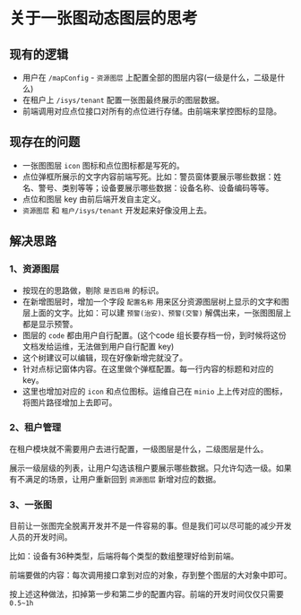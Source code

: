 # 关于一张图动态图层的思考


## 现有的逻辑

- 用户在 `/mapConfig` - `资源图层` 上配置全部的图层内容(一级是什么，二级是什么)
- 在租户上 `/isys/tenant` 配置一张图最终展示的图层数据。
- 前端调用对应点位接口对所有的点位进行存储。由前端来掌控图标的显隐。

## 现存在的问题

- 一张图图层 `icon` 图标和点位图标都是写死的。
- 点位弹框所展示的文字内容前端写死。比如：警员窗体要展示哪些数据：姓名、警号、类别等等；设备要展示哪些数据：设备名称、设备编码等等。
- 点位和图层 key 由前后端开发自主定义。
- `资源图层` 和 `租户/isys/tenant` 开发起来好像没用上去。

## 解决思路

### 1、资源图层

- 按现在的思路做，剔除 `是否启用` 的标识。
- 在新增图层时，增加一个字段 `配置名称` 用来区分资源图层树上显示的文字和图层上面的文字。比如：可以建 `预警(治安)、预警(交警)` 解偶出来，一张图图层上都是显示预警。
- 图层的 `code` 都由用户自行配置。(这个code 组长要存档一份，到时候将这份文档发给运维，无法做到用户自行配置 key)
- 这个树建议可以编辑，现在好像新增完就没了。
- 针对点标记窗体内容。在这里做个弹框配置。每一行内容的标题和对应的key。
- 这里也增加对应的 `icon` 和点位图标。运维自己在 `minio` 上上传对应的图标，将图片路径增加上去即可。

### 2、租户管理

在租户模块就不需要用户去进行配置，一级图层是什么，二级图层是什么。

展示一级层级的列表，让用户勾选该租户要展示哪些数据。只允许勾选一级。如果有不满足的场景，让用户重新回到 `资源图层` 新增对应的数据。

### 3、一张图

目前让一张图完全脱离开发并不是一件容易的事。但是我们可以尽可能的减少开发人员的开发时间。

比如：设备有36种类型，后端将每个类型的数组整理好给到前端。

前端要做的内容：每次调用接口拿到对应的对象，存到整个图层的大对象中即可。

按上述这种做法，扣掉第一步和第二步的配置内容。前端的开发时间仅仅只需要 `0.5~1h`
